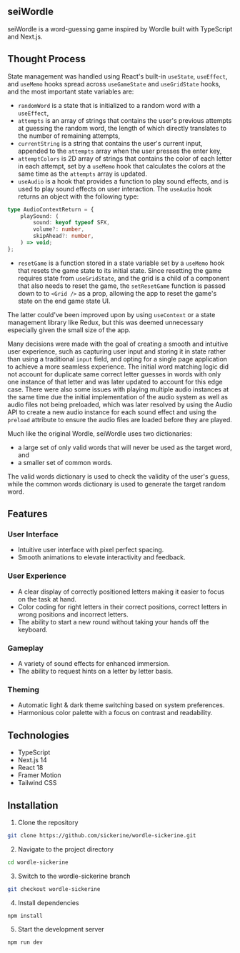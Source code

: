 ## seiWordle

seiWordle is a word-guessing game inspired by Wordle built with TypeScript and Next.js.

## Thought Process

State management was handled using React's built-in `useState`, `useEffect`, and `useMemo` hooks spread across `useGameState` and `useGridState` hooks, and the most important state variables are:

* `randomWord` is a state that is initialized to a random word with a `useEffect`,
* `attempts` is an array of strings that contains the user's previous attempts at guessing the random word, the length of which directly translates to the number of remaining attempts,
* `currentString` is a string that contains the user's current input, appended to the `attempts` array when the user presses the enter key,
* `attemptColors` is 2D array of strings that contains the color of each letter in each attempt, set by a `useMemo` hook that calculates the colors at the same time as the `attempts` array is updated.
* `useAudio` is a hook that provides a function to play sound effects, and is used to play sound effects on user interaction. The `useAudio` hook returns an object with the following type:
```typescript
type AudioContextReturn = {
	playSound: (
		sound: keyof typeof SFX,
		volume?: number,
		skipAhead?: number,
	) => void;
};
```
* `resetGame` is a function stored in a state variable set by a `useMemo` hook that resets the game state to its initial state. Since resetting the game requires state from `useGridState`, and the grid is a child of a component that also needs to reset the game, the `setResetGame` function is passed down to to `<Grid />` as a prop, allowing the app to reset the game's state on the end game state UI.

The latter could've been improved upon by using `useContext` or a state management library like Redux, but this was deemed unnecessary especially given the small size of the app.

Many decisions were made with the goal of creating a smooth and intuitive user experience, such as capturing user input and storing it in state rather than using a traditional `input` field, and opting for a single page application to achieve a more seamless experience. The initial word matching logic did not account for duplicate same correct letter guesses in words with only one instance of that letter and was later updated to account for this edge case. There were also some issues with playing multiple audio instances at the same time due the initial implementation of the audio system as well as audio files not being preloaded, which was later resolved by using the Audio API to create a new audio instance for each sound effect and using the `preload` attribute to ensure the audio files are loaded before they are played.

Much like the original Wordle, seiWordle uses two dictionaries:
* a large set of only valid words that will never be used as the target word, and
* a smaller set of common words.

The valid words dictionary is used to check the validity of the user's guess, while the common words dictionary is used to generate the target random word.

## Features

### User Interface

* Intuitive user interface with pixel perfect spacing.
* Smooth animations to elevate interactivity and feedback.

### User Experience

* A clear display of correctly positioned letters making it easier to focus on the task at hand.
* Color coding for right letters in their correct positions, correct letters in wrong positions and incorrect letters.
* The ability to start a new round without taking your hands off the keyboard.

### Gameplay

* A variety of sound effects for enhanced immersion.
* The ability to request hints on a letter by letter basis.

### Theming

* Automatic light & dark theme switching based on system preferences.
* Harmonious color palette with a focus on contrast and readability.

## Technologies

* TypeScript
* Next.js 14
* React 18
* Framer Motion
* Tailwind CSS

## Installation

1. Clone the repository

```bash
git clone https://github.com/sickerine/wordle-sickerine.git
```

2. Navigate to the project directory

```bash
cd wordle-sickerine
```

3. Switch to the wordle-sickerine branch

```bash
git checkout wordle-sickerine
```

4. Install dependencies

```bash
npm install
```

5. Start the development server

```bash
npm run dev
```
